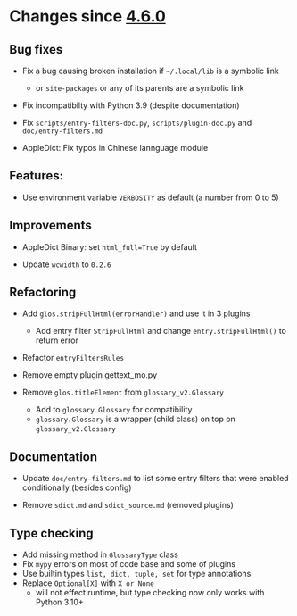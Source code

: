 # Changes since [4.6.0](./4.6.0.md)

## Bug fixes

- Fix a bug causing broken installation if `~/.local/lib` is a symbolic link

  - or `site-packages` or any of its parents are a symbolic link

- Fix incompatibilty with Python 3.9 (despite documentation)

- Fix `scripts/entry-filters-doc.py`, `scripts/plugin-doc.py` and `doc/entry-filters.md`

- AppleDict: Fix typos in Chinese lannguage module

## Features:

- Use environment variable `VERBOSITY` as default (a number from 0 to 5)

## Improvements

- AppleDict Binary: set `html_full=True` by default

- Update `wcwidth` to `0.2.6`

## Refactoring

- Add `glos.stripFullHtml(errorHandler)` and use it in 3 plugins

  - Add entry filter `StripFullHtml` and change `entry.stripFullHtml()` to return error

- Refactor `entryFiltersRules`

- Remove empty plugin gettext_mo.py

- Remove `glos.titleElement` from `glossary_v2.Glossary`

  - Add to `glossary.Glossary` for compatibility
  - `glossary.Glossary` is a wrapper (child class) on top on `glossary_v2.Glossary`

## Documentation

- Update `doc/entry-filters.md` to list some entry filters that were enabled conditionally (besides config)

- Remove `sdict.md` and `sdict_source.md` (removed plugins)

## Type checking

- Add missing method in `GlossaryType` class
- Fix `mypy` errors on most of code base and some of plugins
- Use builtin types `list, dict, tuple, set` for type annotations
- Replace `Optional[X]` with `X or None`
  - will not effect runtime, but type checking now only works with Python 3.10+
